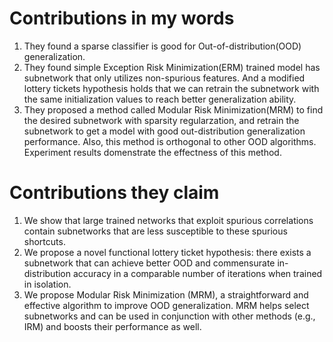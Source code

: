 # Contributions in my words

1. They found a sparse classifier is good for Out-of-distribution(OOD) generalization.
2. They found simple Exception Risk Minimization(ERM) trained model has subnetwork that only utilizes non-spurious features. And a modified lottery tickets hypothesis holds that we can retrain the subnetwork with the same initialization values to reach better generalization ability.
3. They proposed a method called Modular Risk Minimization(MRM) to find the desired subnetwork with sparsity regularzation, and retrain the subnetwork to get a model with good out-distribution generalization performance. Also, this method is orthogonal to other OOD algorithms. Experiment results domenstrate the effectness of this method.

# Contributions they claim
1. We show that large trained networks that exploit spurious correlations contain subnetworks that are less
susceptible to these spurious shortcuts.
2. We propose a novel functional lottery ticket hypothesis:
there exists a subnetwork that can achieve better OOD
and commensurate in-distribution accuracy in a comparable number of iterations when trained in isolation.
3. We propose Modular Risk Minimization (MRM), a
straightforward and effective algorithm to improve
OOD generalization. MRM helps select subnetworks
and can be used in conjunction with other methods
(e.g., IRM) and boosts their performance as well.